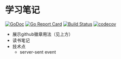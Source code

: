 # 学习笔记

[![GoDoc](https://godoc.org/github.com/mats9693/study?status.svg)](https://godoc.org/github.com/mats9693/study)
[![Go Report Card](https://goreportcard.com/badge/github.com/mats9693/study)](https://goreportcard.com/report/github.com/mats9693/study)
[![Build Status](https://travis-ci.org/mats9693/study.svg?branch=master)](https://travis-ci.org/mats9693/study)
[![codecov](https://codecov.io/gh/mats9693/study/branch/master/graph/badge.svg)](https://codecov.io/gh/mats9693/study)

- 展示github徽章用法（见上方）
- 读书笔记
- 技术点
    - server-sent event
